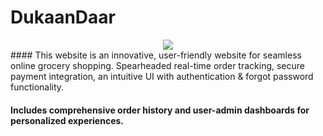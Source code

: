 # DukaanDaar

<div align="center">
  <img src="https://drive.google.com/file/d/1enV3iheZGdBcC1lKA1aTyIaRxJbHjYIT/view?usp=sharing" align="center" allowFullScreen>
</div>
#### This website is an innovative, user-friendly website for seamless online grocery shopping. Spearheaded real-time
order tracking, secure payment integration, an intuitive UI with authentication & forgot password functionality.

#### Includes comprehensive order history and user-admin dashboards for personalized experiences.


